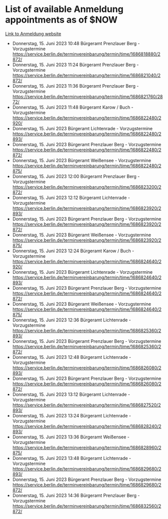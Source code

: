 # List of available Anmeldung appointments as of $NOW
[Link to Anmeldung website](https://service.berlin.de/terminvereinbarung/termin/tag.php?termin=1&anliegen[]=120686&dienstleisterlist=122210,122217,327316,122219,327312,122227,327314,122231,327346,122243,327348,122254,122252,329742,122260,329745,122262,329748,122271,327278,122273,327274,122277,327276,330436,122280,327294,122282,327290,122284,327292,122291,327270,122285,327266,122286,327264,122296,327268,150230,329760,122297,327286,122294,327284,122312,329763,122314,329775,122304,327330,122311,327334,122309,327332,317869,122281,327352,122279,329772,122283,122276,327324,122274,327326,122267,329766,122246,327318,122251,327320,122257,327322,122208,327298,122226,327300&herkunft=http%3A%2F%2Fservice.berlin.de%2Fdienstleistung%2F120686%2F)
- Donnerstag, 15. Juni 2023 10:48 Bürgeramt Prenzlauer Berg - Vorzugstermine https://service.berlin.de/terminvereinbarung/termin/time/1686818880/2872/
- Donnerstag, 15. Juni 2023 11:24 Bürgeramt Prenzlauer Berg - Vorzugstermine https://service.berlin.de/terminvereinbarung/termin/time/1686821040/2872/
- Donnerstag, 15. Juni 2023 11:36 Bürgeramt Prenzlauer Berg - Vorzugstermine https://service.berlin.de/terminvereinbarung/termin/time/1686821760/2872/
- Donnerstag, 15. Juni 2023 11:48 Bürgeramt Karow / Buch - Vorzugstermine https://service.berlin.de/terminvereinbarung/termin/time/1686822480/2920/
- Donnerstag, 15. Juni 2023  Bürgeramt Lichtenrade - Vorzugstermine https://service.berlin.de/terminvereinbarung/termin/time/1686822480/2893/
- Donnerstag, 15. Juni 2023  Bürgeramt Prenzlauer Berg - Vorzugstermine https://service.berlin.de/terminvereinbarung/termin/time/1686822480/2872/
- Donnerstag, 15. Juni 2023  Bürgeramt Weißensee - Vorzugstermine https://service.berlin.de/terminvereinbarung/termin/time/1686822480/2875/
- Donnerstag, 15. Juni 2023 12:00 Bürgeramt Prenzlauer Berg - Vorzugstermine https://service.berlin.de/terminvereinbarung/termin/time/1686823200/2872/
- Donnerstag, 15. Juni 2023 12:12 Bürgeramt Lichtenrade - Vorzugstermine https://service.berlin.de/terminvereinbarung/termin/time/1686823920/2893/
- Donnerstag, 15. Juni 2023  Bürgeramt Prenzlauer Berg - Vorzugstermine https://service.berlin.de/terminvereinbarung/termin/time/1686823920/2872/
- Donnerstag, 15. Juni 2023  Bürgeramt Weißensee - Vorzugstermine https://service.berlin.de/terminvereinbarung/termin/time/1686823920/2875/
- Donnerstag, 15. Juni 2023 12:24 Bürgeramt Karow / Buch - Vorzugstermine https://service.berlin.de/terminvereinbarung/termin/time/1686824640/2920/
- Donnerstag, 15. Juni 2023  Bürgeramt Lichtenrade - Vorzugstermine https://service.berlin.de/terminvereinbarung/termin/time/1686824640/2893/
- Donnerstag, 15. Juni 2023  Bürgeramt Prenzlauer Berg - Vorzugstermine https://service.berlin.de/terminvereinbarung/termin/time/1686824640/2872/
- Donnerstag, 15. Juni 2023  Bürgeramt Weißensee - Vorzugstermine https://service.berlin.de/terminvereinbarung/termin/time/1686824640/2875/
- Donnerstag, 15. Juni 2023 12:36 Bürgeramt Lichtenrade - Vorzugstermine https://service.berlin.de/terminvereinbarung/termin/time/1686825360/2893/
- Donnerstag, 15. Juni 2023  Bürgeramt Prenzlauer Berg - Vorzugstermine https://service.berlin.de/terminvereinbarung/termin/time/1686825360/2872/
- Donnerstag, 15. Juni 2023 12:48 Bürgeramt Lichtenrade - Vorzugstermine https://service.berlin.de/terminvereinbarung/termin/time/1686826080/2893/
- Donnerstag, 15. Juni 2023  Bürgeramt Prenzlauer Berg - Vorzugstermine https://service.berlin.de/terminvereinbarung/termin/time/1686826080/2872/
- Donnerstag, 15. Juni 2023 13:12 Bürgeramt Lichtenrade - Vorzugstermine https://service.berlin.de/terminvereinbarung/termin/time/1686827520/2893/
- Donnerstag, 15. Juni 2023 13:24 Bürgeramt Lichtenrade - Vorzugstermine https://service.berlin.de/terminvereinbarung/termin/time/1686828240/2893/
- Donnerstag, 15. Juni 2023 13:36 Bürgeramt Weißensee - Vorzugstermine https://service.berlin.de/terminvereinbarung/termin/time/1686828960/2875/
- Donnerstag, 15. Juni 2023 13:48 Bürgeramt Lichtenrade - Vorzugstermine https://service.berlin.de/terminvereinbarung/termin/time/1686829680/2893/
- Donnerstag, 15. Juni 2023  Bürgeramt Prenzlauer Berg - Vorzugstermine https://service.berlin.de/terminvereinbarung/termin/time/1686829680/2872/
- Donnerstag, 15. Juni 2023 14:36 Bürgeramt Prenzlauer Berg - Vorzugstermine https://service.berlin.de/terminvereinbarung/termin/time/1686832560/2872/

